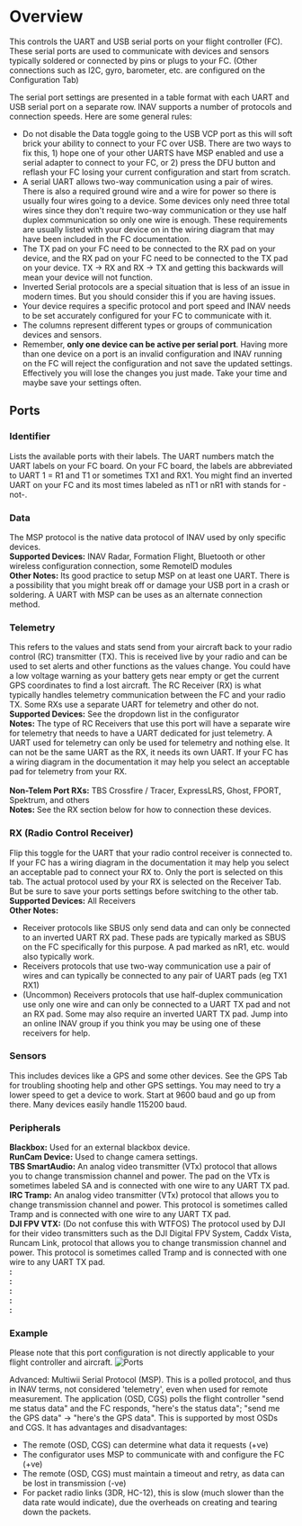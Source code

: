 # Overview

This controls the UART and USB serial ports on your flight controller (FC). These serial ports are used to communicate with devices and sensors typically soldered or connected by pins or plugs to your FC. (Other connections such as I2C, gyro, barometer, etc. are configured on the Configuration Tab)

The serial port settings are presented in a table format with each UART and USB serial port on a separate row. INAV supports a number of protocols and connection speeds. Here are some general rules:
- Do not disable the Data toggle going to the USB VCP port as this will soft brick your ability to connect to your FC over USB. There are two ways to fix this, 1) hope one of your other UARTS have MSP enabled and use a serial adapter to connect to your FC, or 2) press the DFU button and reflash your FC losing your current configuration and start from scratch.
- A serial UART allows two-way communication using a pair of wires. There is also a required ground wire and a wire for power so there is usually four wires going to a device. Some devices only need three total wires since they don't require two-way communication or they use half duplex communication so only one wire is enough. These requirements are usually listed with your device on in the wiring diagram that may have been included in the FC documentation.
- The TX pad on your FC need to be connected to the RX pad on your device, and the RX pad on your FC need to be connected to the TX pad on your device. TX -> RX and RX -> TX and getting this backwards will mean your device will not function.
- Inverted Serial protocols are a special situation that is less of an issue in modern times. But you should consider this if you are having issues.
- Your device requires a specific protocol and port speed and INAV needs to be set accurately configured for your FC to communicate with it.
- The columns represent different types or groups of communication devices and sensors.
- Remember, **only one device can be active per serial port**. Having more than one device on a port is an invalid configuration and INAV running on the FC will reject the configuration and not save the updated settings. Effectively you will lose the changes you just made. Take your time and maybe save your settings often.

## Ports

### Identifier
Lists the available ports with their labels. The UART numbers match the UART labels on your FC board. On your FC board, the labels are abbreviated to UART 1 = R1 and T1 or sometimes TX1 and RX1. You might find an inverted UART on your FC and its most times labeled as nT1 or nR1 with stands for -not-.

### Data
The MSP protocol is the native data protocol of INAV used by only specific devices.\
**Supported Devices:** INAV Radar, Formation Flight, Bluetooth or other wireless configuration connection, some RemoteID modules\
**Other Notes:** Its good practice to setup MSP on at least one UART. There is a possibility that you might break off or damage your USB port in a crash or soldering. A UART with MSP can be uses as an alternate connection method.

### Telemetry
This refers to the values and stats send from your aircraft back to your radio control (RC) transmitter (TX). This is received live by your radio and can be used to set alerts and other functions as the values change. You could have a low voltage warning as your battery gets near empty or get the current GPS coordinates to find a lost aircraft. The RC Receiver (RX) is what typically handles telemetry communication between the FC and your radio TX. Some RXs use a separate UART for telemetry and other do not.\
**Supported Devices:** See the dropdown list in the configurator\
**Notes:** The type of RC Receivers that use this port will have a separate wire for telemetry that needs to have a UART dedicated for just telemetry. A UART used for telemetry can only be used for telemetry and nothing else. It can not be the same UART as the RX, it needs its own UART. If your FC has a wiring diagram in the documentation it may help you select an acceptable pad for telemetry from your RX.\
\
**Non-Telem Port RXs:** TBS Crossfire / Tracer, ExpressLRS, Ghost, FPORT, Spektrum, and others\
**Notes:** See the RX section below for how to connection these devices.


### RX (Radio Control Receiver)
Flip this toggle for the UART that your radio control receiver is connected to. If your FC has a wiring diagram in the documentation it may help you select an acceptable pad to connect your RX to. Only the port is selected on this tab. The actual protocol used by your RX is selected on the Receiver Tab. But be sure to save your ports settings before switching to the other tab.
**Supported Devices:** All Receivers\
**Other Notes:**
- Receiver protocols like SBUS only send data and can only be connected to an inverted UART RX pad. These pads are typically marked as SBUS on the FC specifically for this purpose. A pad marked as nR1, etc. would also typically work. 
- Receivers protocols that use two-way communication use a pair of wires and can typically be connected to any pair of UART pads (eg TX1 RX1)
- (Uncommon) Receivers protocols that use half-duplex communication use only one wire and can only be connected to a UART TX pad and not an RX pad. Some may also require an inverted UART TX pad. Jump into an online INAV group if you think you may be using one of these receivers for help.

### Sensors
This includes devices like a GPS and some other devices. See the GPS Tab for troubling shooting help and other GPS settings. You may need to try a lower speed to get a device to work. Start at 9600 baud and go up from there. Many devices easily handle 115200 baud.

### Peripherals
**Blackbox:** Used for an external blackbox device.\
**RunCam Device:** Used to change camera settings.\
**TBS SmartAudio:** An analog video transmitter (VTx) protocol that allows you to change transmission channel and power. The pad on the VTx is sometimes labeled SA and is connected with one wire to any UART TX pad.\
**IRC Tramp:**  An analog video transmitter (VTx) protocol that allows you to change transmission channel and power. This protocol is sometimes called Tramp and is connected with one wire to any UART TX pad.\
**DJI FPV VTX:** (Do not confuse this with WTFOS) The protocol used by DJI for their video transmitters such as the DJI Digital FPV System, Caddx Vista, Runcam Link,  protocol that allows you to change transmission channel and power. This protocol is sometimes called Tramp and is connected with one wire to any UART TX pad.\
**:** \
**:** \
**:** \
**:** \
**:** 


### Example

Please note that this port configuration is not directly applicable to your flight controller and aircraft.
![Ports](https://imgur.com/PnqqpAN.png)

Advanced: Multiwii Serial Protocol (MSP). This is a polled protocol, and thus in INAV terms, not considered 'telemetry', even when used for remote measurement. The application (OSD, CGS) polls the flight controller "send me status data" and the FC responds, "here's the status data"; "send me the GPS data" -> "here's the GPS data". This is supported by most OSDs and CGS. It has advantages and disadvantages:
- The remote (OSD, CGS) can determine what data it requests (+ve)
- The configurator uses MSP to communicate with and configure the FC (+ve)
- The remote (OSD, CGS) must maintain a timeout and retry, as data can be lost in transmission (-ve)
- For packet radio links (3DR, HC-12), this is slow (much slower than the data rate would indicate), due the overheads on creating and tearing down the packets.

